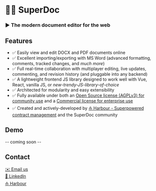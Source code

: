 # 🦋️📝️ SuperDoc

### ▶ The modern document editor for the web

## Features
* ✅ Easily view and edit DOCX and PDF documents online
* ✅ Excellent importing/exporting with MS Word (advanced formatting, comments, tracked changes, and *much more*)
* ✅ Full real-time collaboration with multiplayer editing, live updates, commenting, and revision history (and pluggable into any backend)
* ✅ A lightweight frontend JS library designed to work well with Vue, React, vanilla JS, or *new-trendy-JS-library-of-choice*
* ✅ Architected for modularity and easy extensibility
* ✅ Fully available under both an [Open Source license (AGPLv3) for community use](https://www.gnu.org/licenses/agpl-3.0.html) and a [Commercial license for enterprise use](https://www.harbourshare.com/request-a-license)
* ✅ Created and actively-developed by [⛵️ Harbour - Superpowered contract management](https://www.harbourshare.com) and the SuperDoc community

## Demo
-- coming soon --

## Contact
[✉️️ Email us](mailto:hello@harbourshare.com?subject=[SuperDoc]%20Project&20inquiry)
\
[🔗️ LinkedIn](https://www.linkedin.com/company/harbourshare/)
\
[⛵️ Harbour](https://www.harbourshare.com)
